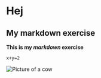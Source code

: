 # Hej

## My markdown exercise

**This is my *markdown* exercise**


`x+y=2`

![Picture of a cow](https://cdn.britannica.com/55/174255-050-526314B6/brown-Guernsey-cow.jpg)